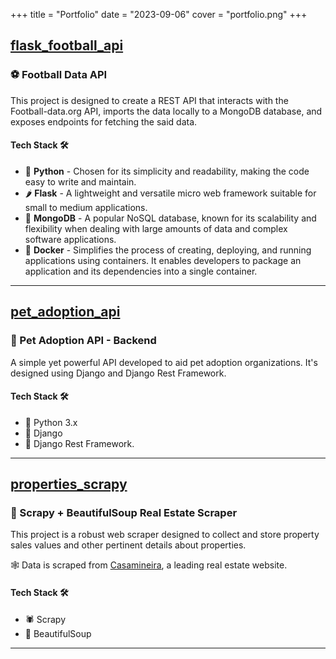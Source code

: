 +++
title = "Portfolio"
date = "2023-09-06"
cover = "portfolio.png"
+++

## [flask_football_api](https://github.com/JuniorGunner/flask_football_api)

### ⚽ Football Data API

This project is designed to create a REST API that interacts with the Football-data.org API, imports the data locally to a MongoDB database, and exposes endpoints for fetching the said data. 

#### Tech Stack 🛠️

- 🐍 **Python** - Chosen for its simplicity and readability, making the code easy to write and maintain.
- 🌶️ **Flask** - A lightweight and versatile micro web framework suitable for small to medium applications.
- 🍃 **MongoDB** - A popular NoSQL database, known for its scalability and flexibility when dealing with large amounts of data and complex software applications.
- 🐳 **Docker** - Simplifies the process of creating, deploying, and running applications using containers. It enables developers to package an application and its dependencies into a single container.
---

## [pet_adoption_api](https://github.com/JuniorGunner/pet_adoption_api)

### 🐾 Pet Adoption API - Backend

A simple yet powerful API developed to aid pet adoption organizations. It's designed using Django and Django Rest Framework.

#### Tech Stack 🛠️

- 🐍 Python 3.x
- 🎯 Django
- 🎯 Django Rest Framework.
---

## [properties_scrapy](https://github.com/JuniorGunner/properties_scrapy)

### 🏡 Scrapy + BeautifulSoup Real Estate Scraper

This project is a robust web scraper designed to collect and store property sales values and other pertinent details about properties. 

🕸️ Data is scraped from [Casamineira](https://www.casamineira.com.br/), a leading real estate website.

#### Tech Stack 🛠️

- 🕷️ Scrapy
- 🍲 BeautifulSoup
---